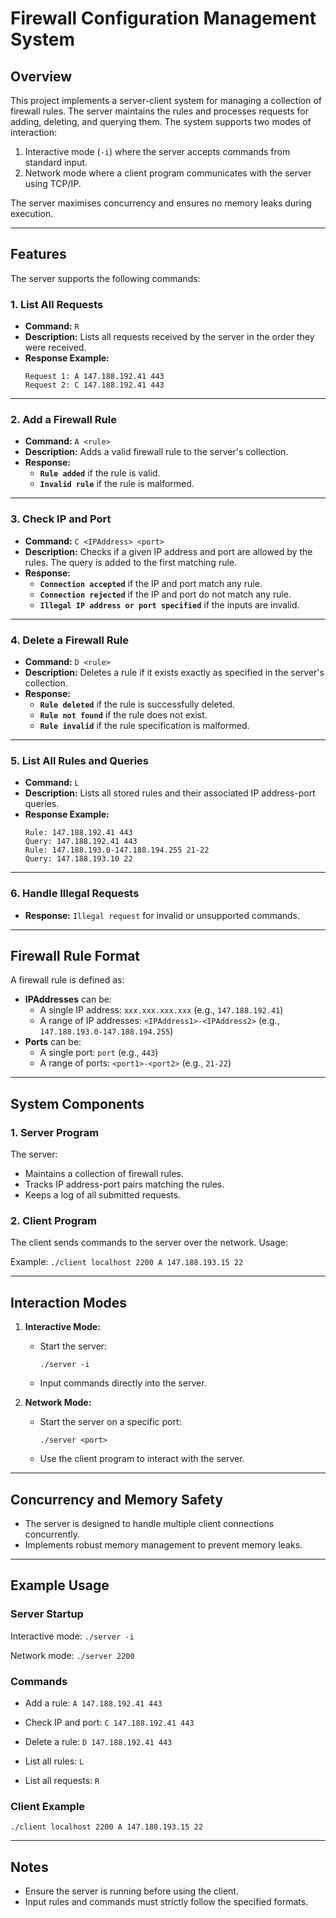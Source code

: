 # Firewall Configuration Management System

## Overview

This project implements a server-client system for managing a collection of firewall rules. The server maintains the rules and processes requests for adding, deleting, and querying them. The system supports two modes of interaction:

1. Interactive mode (`-i`) where the server accepts commands from standard input.
2. Network mode where a client program communicates with the server using TCP/IP.

The server maximises concurrency and ensures no memory leaks during execution.

---

## Features

The server supports the following commands:

### 1. **List All Requests**

- **Command:** `R`
- **Description:** Lists all requests received by the server in the order they were received.
- **Response Example:**
    ```
    Request 1: A 147.188.192.41 443
    Request 2: C 147.188.192.41 443
    ```

---

### 2. **Add a Firewall Rule**

- **Command:** `A <rule>`
- **Description:** Adds a valid firewall rule to the server's collection.
- **Response:**
    - **`Rule added`** if the rule is valid.
    - **`Invalid rule`** if the rule is malformed.

---

### 3. **Check IP and Port**

- **Command:** `C <IPAddress> <port>`
- **Description:** Checks if a given IP address and port are allowed by the rules. The query is added to the first matching rule.
- **Response:**
    - **`Connection accepted`** if the IP and port match any rule.
    - **`Connection rejected`** if the IP and port do not match any rule.
    - **`Illegal IP address or port specified`** if the inputs are invalid.

---

### 4. **Delete a Firewall Rule**

- **Command:** `D <rule>`
- **Description:** Deletes a rule if it exists exactly as specified in the server's collection.
- **Response:**
    - **`Rule deleted`** if the rule is successfully deleted.
    - **`Rule not found`** if the rule does not exist.
    - **`Rule invalid`** if the rule specification is malformed.

---

### 5. **List All Rules and Queries**

- **Command:** `L`
- **Description:** Lists all stored rules and their associated IP address-port queries.
- **Response Example:**
    ```
    Rule: 147.188.192.41 443
    Query: 147.188.192.41 443
    Rule: 147.188.193.0-147.188.194.255 21-22
    Query: 147.188.193.10 22
    ```

---

### 6. **Handle Illegal Requests**

- **Response:** `Illegal request` for invalid or unsupported commands.

---

## Firewall Rule Format

A firewall rule is defined as:
<IPAddresses> <ports>

- **IPAddresses** can be:
    - A single IP address: `xxx.xxx.xxx.xxx` (e.g., `147.188.192.41`)
    - A range of IP addresses: `<IPAddress1>-<IPAddress2>` (e.g., `147.188.193.0-147.188.194.255`)
- **Ports** can be:
    - A single port: `port` (e.g., `443`)
    - A range of ports: `<port1>-<port2>` (e.g., `21-22`)

---

## System Components

### 1. **Server Program**

The server:

- Maintains a collection of firewall rules.
- Tracks IP address-port pairs matching the rules.
- Keeps a log of all submitted requests.

### 2. **Client Program**

The client sends commands to the server over the network. Usage:
<ClientProgram> <serverHost> <serverPort> <command>

Example:
`./client localhost 2200 A 147.188.193.15 22
`

---

## Interaction Modes

1. **Interactive Mode:**

    - Start the server:
        ```
        ./server -i
        ```
    - Input commands directly into the server.

2. **Network Mode:**
    - Start the server on a specific port:
        ```
        ./server <port>
        ```
    - Use the client program to interact with the server.

---

## Concurrency and Memory Safety

- The server is designed to handle multiple client connections concurrently.
- Implements robust memory management to prevent memory leaks.

---

## Example Usage

### Server Startup

Interactive mode:
`./server -i`

Network mode:
`./server 2200`

### Commands

- Add a rule:
  `A 147.188.192.41 443`

- Check IP and port:
  `C 147.188.192.41 443`

- Delete a rule:
  `D 147.188.192.41 443`

- List all rules:
  `L`

- List all requests:
  `R`

### Client Example

`./client localhost 2200 A 147.188.193.15 22`

---

## Notes

- Ensure the server is running before using the client.
- Input rules and commands must strictly follow the specified formats.
